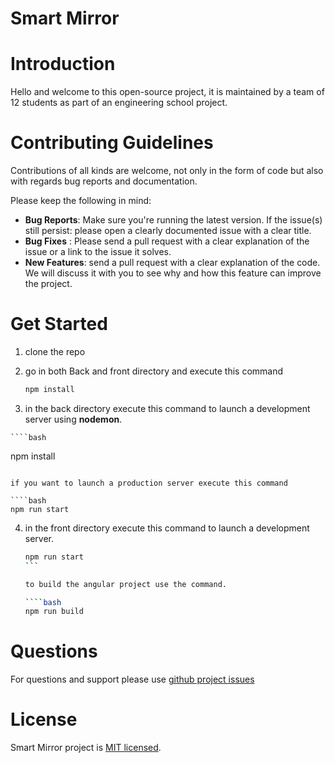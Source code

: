 # Smart Mirror

# Introduction 

Hello and welcome to this open-source project, it is maintained by a team of 12 students as part of an engineering school project.

# Contributing Guidelines

Contributions of all kinds are welcome, not only in the form of code but also with regards bug reports and documentation.

Please keep the following in mind:

- **Bug Reports**:  Make sure you're running the latest version. If the issue(s) still  persist: please open a clearly documented issue with a clear title.
- **Bug Fixes** : Please send a pull request with a clear explanation of the issue or a link to the issue it solves.
- **New Features**: send a pull request with a clear explanation of the code. We will discuss it with you to see why and how this feature can improve the project.

# Get Started

1.  clone the repo

2. go in both Back and front directory and execute this command

   ```bash
   npm install   
   ```

3.   in the back directory execute this command to launch a development server using **nodemon**.

    ````bash
   npm install   
   ````
   
   if you want to launch a production server execute this command
   
   ````bash
   npm run start
   ````
   
4. in the front directory execute this command to launch a development server.

   ````bash
   npm run start
   ```

   to build the angular project use the command.

   ````bash
   npm run build
   ````
# Questions

For questions and support please use  [github project issues](https://github.com/AP5-Smart-Mirror/Smart_Mirror/issues)

# License

Smart Mirror project is [MIT licensed](https://github.com/nestjs/nest/blob/master/LICENSE).

